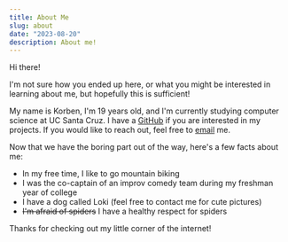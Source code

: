 ```yaml
---
title: About Me
slug: about
date: "2023-08-20"
description: About me!
---
```


Hi there!

I'm not sure how you ended up here, or what you might be interested in learning about me, but hopefully this is sufficient!

My name is Korben, I'm 19 years old, and I'm currently studying computer science at UC Santa Cruz. I have a [GitHub](https://github.com/korbexmachina) if you are interested in my projects. If you would like to reach out, feel free to [email](mailto:contact@korbexmachina.com) me.

Now that we have the boring part out of the way, here's a few facts about me:

- In my free time, I like to go mountain biking
- I was the co-captain of an improv comedy team during my freshman year of college
- I have a dog called Loki (feel free to contact me for cute pictures)
- ~~I'm afraid of spiders~~ I have a healthy respect for spiders

Thanks for checking out my little corner of the internet!
